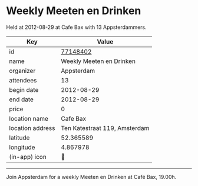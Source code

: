 # Weekly Meeten en Drinken
Held at 2012-08-29 at Cafe Bax with 13 Appsterdammers.
        
|Key|Value
|---|---|
|id|[77148402](https://www.meetup.com/appsterdam/events/77148402/)|
|name|Weekly Meeten en Drinken|
|organizer|Appsterdam|
|attendees|13|
|begin date|2012-08-29|
|end date|2012-08-29|
|price|0|
|location name|Cafe Bax|
|location address|Ten Katestraat 119, Amsterdam|
|latitude|52.365589|
|longitude|4.867978|
|(in-app) icon|🍺|

---

Join Appsterdam for a weekly Meeten en Drinken at Café Bax, 19.00h.


